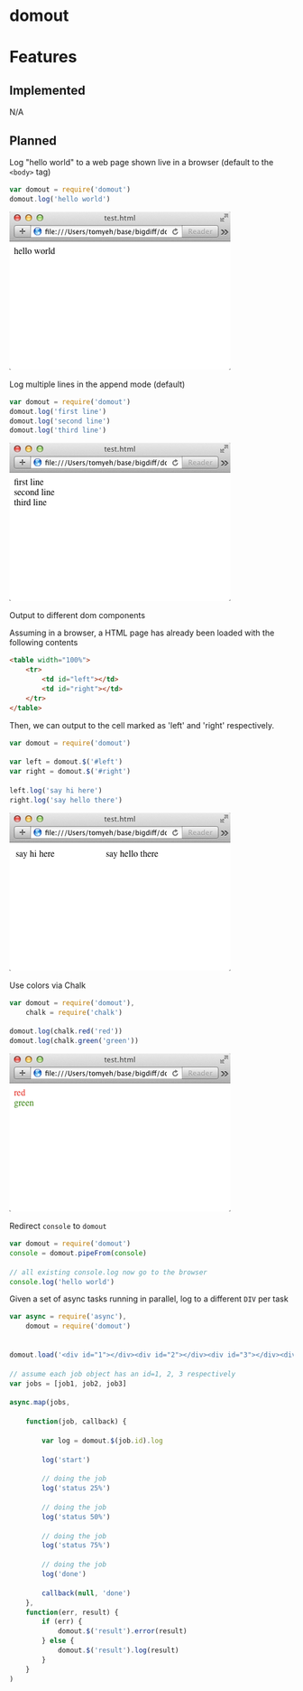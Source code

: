 # domout




# Features

## Implemented

N/A

## Planned

Log "hello world" to a web page shown live in a browser (default to the `<body>` tag)

```javascript
var domout = require('domout')
domout.log('hello world')
```

![hello](assets/helloworld.png)

Log multiple lines in the append mode (default)

```javascript
var domout = require('domout')
domout.log('first line')
domout.log('second line')
domout.log('third line')
```

![append](assets/append.png)

Output to different dom components

Assuming in a browser, a HTML page has already been loaded with the following contents

```html
<table width="100%">
	<tr>
		<td id="left"></td>
		<td id="right"></td>
	</tr>
</table>
```

Then, we can output to the cell marked as 'left' and 'right' respectively.

```javascript
var domout = require('domout')

var left = domout.$('#left')
var right = domout.$('#right')

left.log('say hi here')
right.log('say hello there')
```

![leftright](assets/leftright.png)

Use colors via Chalk

```javascript
var domout = require('domout'),
	chalk = require('chalk')

domout.log(chalk.red('red'))
domout.log(chalk.green('green'))
```

![chalk](assets/chalk.png)

Redirect `console` to `domout`

```javascript
var domout = require('domout')
console = domout.pipeFrom(console)

// all existing console.log now go to the browser
console.log('hello world')
```

Given a set of async tasks running in parallel, log to a different `DIV` per task

```javascript
var async = require('async'),
    domout = require('domout')


domout.load('<div id="1"></div><div id="2"></div><div id="3"></div><div id="result"></div>')

// assume each job object has an id=1, 2, 3 respectively
var jobs = [job1, job2, job3]

async.map(jobs,

    function(job, callback) {

        var log = domout.$(job.id).log

        log('start')

        // doing the job
        log('status 25%')

        // doing the job
        log('status 50%')

        // doing the job
        log('status 75%')

        // doing the job
        log('done')

        callback(null, 'done')
    },
    function(err, result) {
        if (err) {
            domout.$('result').error(result)
        } else {
            domout.$('result').log(result)
        }
    }
)
```
